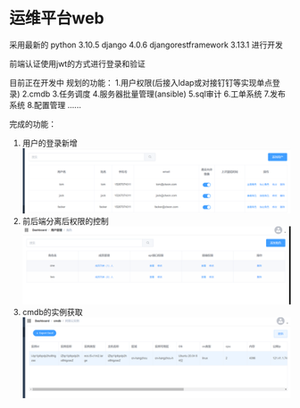 # 运维平台web

采用最新的
python  3.10.5
django  4.0.6
djangorestframework 3.13.1
进行开发

前端认证使用jwt的方式进行登录和验证





目前正在开发中
规划的功能：
1.用户权限(后接入ldap或对接钉钉等实现单点登录)
2.cmdb
3.任务调度
4.服务器批量管理(ansible)
5.sql审计
6.工单系统
7.发布系统
8.配置管理
......


完成的功能：
1. 用户的登录新增
![img.png](img.png)
2. 前后端分离后权限的控制
![img_1.png](img_1.png)
3. cmdb的实例获取
![img_2.png](img_2.png)